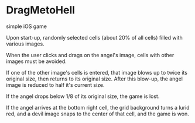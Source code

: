 # DragMetoHell
simple iOS game


Upon start-up, randomly selected cells (about 20% of all cells) filled with various images.

When the user clicks and drags on the angel's image, cells with other images must be avoided.

If one of the other image's cells is entered, that image blows up to twice its original size, then returns to its original size.   After this blow-up, the angel image is reduced to half it's current size.

If the angel drops below 1/8 of its original size, the game is lost.

If the angel arrives at the bottom right cell, the grid background turns a lurid red, and a devil image snaps to the center of that cell, and the game is won.
